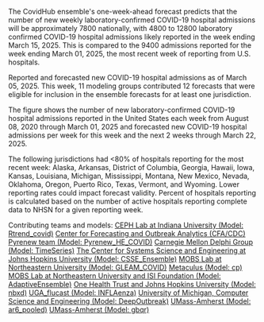 The CovidHub ensemble's one-week-ahead forecast predicts that the number of new weekly laboratory-confirmed COVID-19 hospital admissions will be approximately 7800 nationally, with 4800 to 12800 laboratory confirmed COVID-19 hospital admissions likely reported in the week ending March 15, 2025. This is compared to the 9400 admissions reported for the week ending March 01, 2025, the most recent week of reporting from U.S. hospitals. 

Reported and forecasted new COVID-19 hospital admissions as of March 05, 2025. This week, 11 modeling groups contributed 12 forecasts that were eligible for inclusion in the ensemble forecasts for at least one jurisdiction.

The figure shows the number of new laboratory-confirmed COVID-19 hospital admissions reported in the United States each week from August 08, 2020 through March 01, 2025 and forecasted new COVID-19 hospital admissions per week for this week and the next 2 weeks through March 22, 2025.

The following jurisdictions had <80% of hospitals reporting for the most recent week: Alaska, Arkansas, District of Columbia, Georgia, Hawaii, Iowa, Kansas, Louisiana, Michigan, Mississippi, Montana, New Mexico, Nevada, Oklahoma, Oregon, Puerto Rico, Texas, Vermont, and Wyoming. Lower reporting rates could impact forecast validity. Percent of hospitals reporting is calculated based on the number of active hospitals reporting complete data to NHSN for a given reporting week.

Contributing teams and models:
[CEPH Lab at Indiana University (Model: Rtrend_covid)](https://publichealth.indiana.edu/research/faculty-directory/profile.html?user=majelli)
[Center for Forecasting and Outbreak Analytics (CFA/CDC) Pyrenew team (Model: Pyrenew_HE_COVID)](https://github.com/cdcgov/pyrenew-hew)
[Carnegie Mellon Delphi Group (Model: TimeSeries)](https://github.com/cmu-delphi/exploration-tooling/)
[The Center for Systems Science and Engineering at Johns Hopkins University (Model: CSSE_Ensemble)](NA)
[MOBS Lab at Northeastern University (Model: GLEAM_COVID)](https://www.mobs-lab.org/)
[Metaculus (Model: cp)](https://www.metaculus.com/questions/30049/us-covid-hospitalization-forecasts-2024-25/)
[MOBS Lab at Northeastern University and ISI Foundation (Model: AdaptiveEnsemble)](https://www.isi.it/)
[One Health Trust and Johns Hopkins University (Model: nbxd)](https://github.com/CDDEP-DC/nbeats-xd)
[UGA_flucast (Model: INFLAenza)](https://thefoxlab.wordpress.com/)
[University of Michigan, Computer Science and Engineering (Model: DeepOutbreak)](https://alrodri.engin.umich.edu/)
[UMass-Amherst (Model: ar6_pooled)](https://github.com/reichlab/idmodels)
[UMass-Amherst (Model: gbqr)](https://github.com/reichlab/idmodels)
